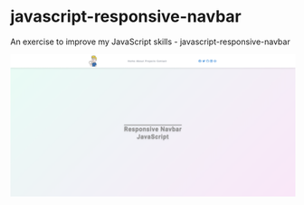 # javascript-responsive-navbar
An exercise to improve my JavaScript skills - javascript-responsive-navbar

![Screenshot](javascript-responsive-navbar.png)
